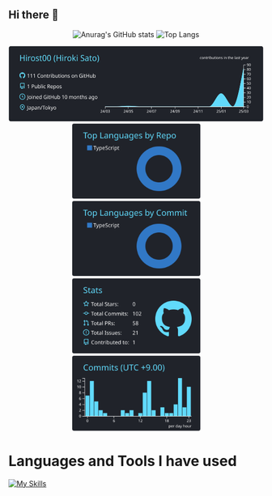 ## Hi there 👋

<!--
**Hirost00/Hirost00** is a ✨ _special_ ✨ repository because its `README.md` (this file) appears on your GitHub profile.

Here are some ideas to get you started:

- 🔭 I’m currently working on ...
- 🌱 I’m currently learning ...
- 👯 I’m looking to collaborate on ...
- 🤔 I’m looking for help with ...
- 💬 Ask me about ...
- 📫 How to reach me: ...
- 😄 Pronouns: ...
- ⚡ Fun fact: ...
-->

<p align="center"> 
    <img alt="Anurag's GitHub stats" height="150px" src="https://github-readme-stats.vercel.app/api?username=Hirost00&show_icons=true&theme=react&count_private=true?show_icons=true" />
    <img alt="Top Langs"             height="150px" src="https://github-readme-stats.vercel.app/api/top-langs/?username=Hirost00&theme=react&layout=compact&count_private=true?show_icons=true" />
</p>

<p align="center"> 
  <img alt="profile-details"      height="150px" src="https://raw.githubusercontent.com/Hirost00/Hirost00/main/profile-summary-card-output/react/0-profile-details.svg" />
  <img alt="repos-per-language"   height="150px" src="https://raw.githubusercontent.com/Hirost00/Hirost00/main/profile-summary-card-output/react/1-repos-per-language.svg" />
  <img alt="most-commit-language" height="150px" src="https://raw.githubusercontent.com/Hirost00/Hirost00/main/profile-summary-card-output/react/2-most-commit-language.svg" />
  <img alt="stats"                height="150px" src="https://raw.githubusercontent.com/Hirost00/Hirost00/main/profile-summary-card-output/react/3-stats.svg" />
  <img alt="productive-time"      height="150px" src="https://raw.githubusercontent.com/Hirost00/Hirost00/main/profile-summary-card-output/react/4-productive-time.svg" />
</p>


# Languages ​​and Tools I have used
[![My Skills](https://skillicons.dev/icons?i=js,html,css,anaconda,androidstudio,apple,arduino,astro,aws,bun,c,cmake,dart,discord,bots,django,docker,dynamodb,emacs,fastapi,firebase,gcp,git,github,githubactions,gmail,go,gradle,instagram,java,jquery,kotlin,latex,linux,md,materialui,mysql,nextjs,nginx,nodejs,notion,npm,php,pnpm,postgres,py,r,react,replit,ruby,sqlite,selenium,swift,terraform,twitter,ts,ubuntu,vim,vite,vitest,vscode,yarn,windows )](https://skillicons.dev)

